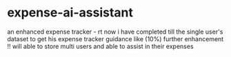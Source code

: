 # expense-ai-assistant
an enhanced expense tracker -
rt now i have completed till the single user's dataset to get his expense tracker guidance like (10%)
further enhancement !! will able to store multi users and able to assist in their expenses 
